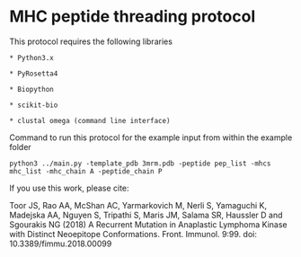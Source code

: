 # MHC peptide threading protocol

This protocol requires the following libraries

    * Python3.x

    * PyRosetta4

    * Biopython

    * scikit-bio

    * clustal omega (command line interface)

Command to run this protocol for the example input from within the example folder
```
python3 ../main.py -template_pdb 3mrm.pdb -peptide pep_list -mhcs mhc_list -mhc_chain A -peptide_chain P
```

If you use this work, please cite:

Toor JS, Rao AA, McShan AC, Yarmarkovich M, Nerli S, Yamaguchi K, Madejska AA, Nguyen S, Tripathi S, Maris JM, Salama SR, Haussler D and Sgourakis NG (2018) A Recurrent Mutation in Anaplastic Lymphoma Kinase with Distinct Neoepitope Conformations. Front. Immunol. 9:99. doi: 10.3389/fimmu.2018.00099
